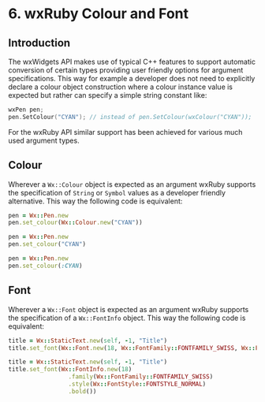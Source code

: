 <!--
# @markup markdown
# @title 7. wxRuby Colour and Font
-->

# 6. wxRuby Colour and Font

## Introduction

The wxWidgets API makes use of typical C++ features to support automatic conversion of certain types providing
user friendly options for argument specifications. This way for example a developer does not need to explicitly
declare a colour object construction where a colour instance value is expected but rather can specify a simple string
constant like:

```C++
wxPen pen;
pen.SetColour("CYAN"); // instead of pen.SetColour(wxColour("CYAN"));
```

For the wxRuby API similar support has been achieved for various much used argument types.  

## Colour

Wherever a `Wx::Colour` object is expected as an argument wxRuby supports the specification of `String` or `Symbol`
values as a developer friendly alternative. This way the following code is equivalent:

```ruby
pen = Wx::Pen.new
pen.set_colour(Wx::Colour.new("CYAN"))

pen = Wx::Pen.new
pen.set_colour("CYAN")

pen = Wx::Pen.new
pen.set_colour(:CYAN)
```

## Font

Wherever a `Wx::Font` object is expected as an argument wxRuby supports the specification of a `Wx::FontInfo` object.
This way the following code is equivalent:

```ruby
title = Wx::StaticText.new(self, -1, "Title")
title.set_font(Wx::Font.new(18, Wx::FontFamily::FONTFAMILY_SWISS, Wx::FontStyle::FONTSTYLE_NORMAL, Wx::FontWeight::FONTWEIGHT_BOLD))

title = Wx::StaticText.new(self, -1, "Title")
title.set_font(Wx::FontInfo.new(18)
                 .family(Wx::FontFamily::FONTFAMILY_SWISS)
                 .style(Wx::FontStyle::FONTSTYLE_NORMAL)
                 .bold())
```

